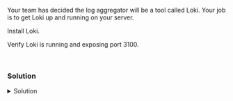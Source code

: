 Your team has decided the log aggregator will be a tool called Loki. Your job is to get Loki up and running on your server.

Install Loki.

Verify Loki is running and exposing port 3100.

<br>

### Solution
<details>
<summary>Solution</summary>
Create the directory where we will install Loki

```plain
mkdir /opt/loki
```{{exec}}

cd into that directory to set up the server

```plain
cd /opt/loki
```{{exec}}

Download and unpackage a current version of Loki

```plain
curl -O -L "https://github.com/grafana/loki/releases/download/v2.7.1/loki-linux-amd64.zip"
unzip "loki-linux-amd64.zip"
chmod a+x "loki-linux-amd64"
wget https://raw.githubusercontent.com/grafana/loki/main/cmd/loki/loki-local-config.yaml
```{{exec}}

Copy over the loki.service file and restart the systemctl daemon so that Loki can run on your system.

```plain
cp /answers/loki.service /etc/systemd/system/loki.service
systemctl daemon-reload
```{{exec}}

Review the config file for Loki before starting the server.

```plain
cat /opt/loki/loki-local-config.yaml
```{{exec}}

Review the service file so that you are confident it is going to properly start Loki.

```plain
cat /etc/systemd/system/loki.service
```{{exec}}

Now that you've checked everything, start Loki daemon.

```plain
systemctl enable loki.service --now
```{{exec}}

Verify that Loki is running and exposing the proper port.

```plain
systemctl status loki.service --no-pager
ss -ntulp | grep 3100
```{{exec}}

</details>